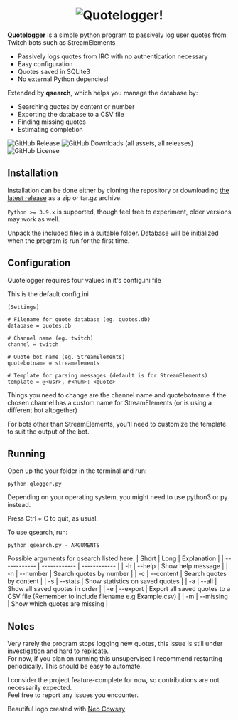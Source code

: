 <h1 align="center">
  <img src="https://github.com/user-attachments/assets/727ac73f-7bfe-4802-acc4-f6802347cc2c" alt="Quotelogger!">

</h1>

**Quotelogger** is a simple python program to passively log user quotes from Twitch bots such as StreamElements

- Passively logs quotes from IRC with no authentication necessary
- Easy configuration
- Quotes saved in SQLite3
- No external Python depencies!

Extended by **qsearch**, which helps you manage the database by:
- Searching quotes by content or number
- Exporting the database to a CSV file
- Finding missing quotes
- Estimating completion

![GitHub Release](https://img.shields.io/github/v/release/aebos/Quotelogger)
![GitHub Downloads (all assets, all releases)](https://img.shields.io/github/downloads/aebos/Quotelogger/total)
![GitHub License](https://img.shields.io/github/license/aebos/Quotelogger)

## Installation
Installation can be done either by cloning the repository or downloading [the latest release](https://github.com/aebos/Quotelogger/releases/latest) as a zip or tar.gz archive.

`Python >= 3.9.x` is supported, though feel free to experiment, older versions may work as well.

Unpack the included files in a suitable folder.  Database will be initialized when the program is run for the first time.

## Configuration
Quotelogger requires four values in it's config.ini file

This is the default config.ini
```
[Settings]

# Filename for quote database (eg. quotes.db)
database = quotes.db

# Channel name (eg. twitch)
channel = twitch

# Quote bot name (eg. StreamElements)
quotebotname = streamelements

# Template for parsing messages (default is for StreamElements)
template = @<usr>, #<num>: <quote>
```
Things you need to change are the channel name and quotebotname if the chosen channel has a custom name for StreamElements (or is using a different bot altogether)

For bots other than StreamElements, you'll need to customize the template to suit the output of the bot. 

## Running
Open up the your folder in the terminal and run:
```
python qlogger.py
```
Depending on your operating system, you might need to use python3 or py instead.

Press Ctrl + C to quit, as usual.

To use qsearch, run:
```
python qsearch.py - ARGUMENTS
```
Possible arguments for qsearch listed here:
| Short | Long | Explanation |
| ------------ | ------------ | ------------ |
| -h | --help | Show help message |
| -n | --number | Search quotes by number |
| -c | --content | Search quotes by content |
| -s | --stats | Show statistics on saved quotes |
| -a | --all | Show all saved quotes in order |
| -e | --export | Export all saved quotes to a CSV file (Remember to include filename e.g Example.csv) |
| -m | --missing | Show which quotes are missing |

## Notes
Very rarely the program stops logging new quotes, this issue is still under investigation and hard to replicate.\
For now, if you plan on running this unsupervised I recommend restarting periodically. This should be easy to automate.

I consider the project feature-complete for now, so contributions are not necessarily expected.\
Feel free to report any issues you encounter.

Beautiful logo created with [Neo Cowsay](https://github.com/Code-Hex/Neo-cowsay)
